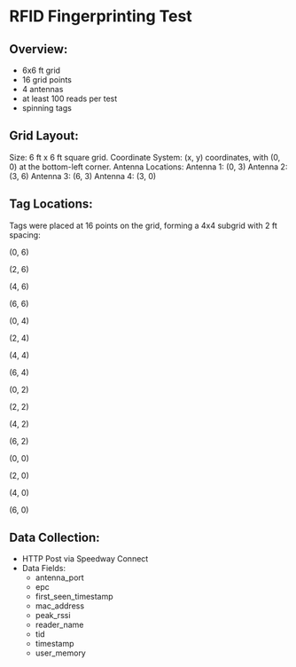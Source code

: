# RFID Fingerprinting Test

## Overview:
- 6x6 ft grid
- 16 grid points
- 4 antennas
- at least 100 reads per test
- spinning tags

## Grid Layout:
Size: 6 ft x 6 ft square grid.
Coordinate System: (x, y) coordinates, with (0, 0) at the bottom-left corner.
Antenna Locations:
Antenna 1: (0, 3)
Antenna 2: (3, 6)
Antenna 3: (6, 3)
Antenna 4: (3, 0)

## Tag Locations:

Tags were placed at 16 points on the grid, forming a 4x4 subgrid with 2 ft spacing:

(0, 6)

(2, 6)

(4, 6)

(6, 6)

(0, 4)

(2, 4)

(4, 4)

(6, 4)

(0, 2)

(2, 2)

(4, 2)

(6, 2)

(0, 0)

(2, 0)

(4, 0)

(6, 0)

## Data Collection:
- HTTP Post via Speedway Connect
- Data Fields: 
    - antenna_port
    - epc
    - first_seen_timestamp
    - mac_address
    - peak_rssi
    - reader_name
    - tid 
    - timestamp
    - user_memory
